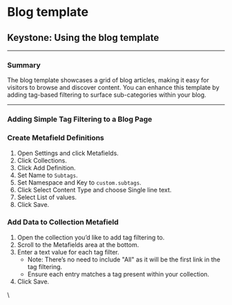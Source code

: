 # Blog template

## Keystone: Using the blog template

***

### Summary <a href="#h_60536df29c" id="h_60536df29c"></a>

The blog template showcases a grid of blog articles, making it easy for visitors to browse and discover content. You can enhance this template by adding tag-based filtering to surface sub-categories within your blog.

***

### Adding Simple Tag Filtering to a Blog Page <a href="#h_5c0c3d6b07" id="h_5c0c3d6b07"></a>

### Create Metafield Definitions <a href="#h_e63ae7877d" id="h_e63ae7877d"></a>

1. Open Settings and click Metafields.
2. Click Collections.
3. Click Add Definition.
4. Set Name to `Subtags`.
5. Set Namespace and Key to `custom.subtags`.
6. Click Select Content Type and choose Single line text.
7. Select List of values.
8. Click Save.

### Add Data to Collection Metafield <a href="#h_aa153fc621" id="h_aa153fc621"></a>

1. Open the collection you’d like to add tag filtering to.
2. Scroll to the Metafields area at the bottom.
3. Enter a text value for each tag filter.
   * Note: There’s no need to include "All" as it will be the first link in the tag filtering.
   * Ensure each entry matches a tag present within your collection.
4. Click Save.

\
